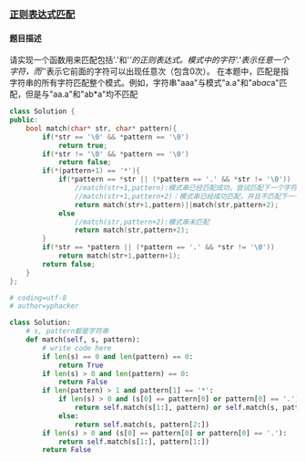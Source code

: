 ### [正则表达式匹配](https://www.nowcoder.com/practice/45327ae22b7b413ea21df13ee7d6429c?tpId=13&tqId=11205&tPage=3&rp=3&ru=/ta/coding-interviews&qru=/ta/coding-interviews/question-ranking)
#### 题目描述
请实现一个函数用来匹配包括'.'和'*'的正则表达式。模式中的字符'.'表示任意一个字符，而'*'表示它前面的字符可以出现任意次（包含0次）。 在本题中，匹配是指字符串的所有字符匹配整个模式。例如，字符串"aaa"与模式"a.a"和"ab*ac*a"匹配，但是与"aa.a"和"ab*a"均不匹配
```c++
class Solution {
public:
    bool match(char* str, char* pattern){
        if(*str == '\0' && *pattern == '\0')
            return true;
        if(*str != '\0' && *pattern == '\0')
            return false;
        if(*(pattern+1) == '*'){
            if(*pattern == *str || (*pattern == '.' && *str != '\0'))
                //match(str+1,pattern):模式串已经匹配成功，尝试匹配下一个字符串
                //match(str+1,pattern+2)：模式串已经成功匹配，并且不匹配下一个字符串内容
                return match(str+1,pattern)||match(str,pattern+2);
            else
                //match(str,pattern+2):模式串未匹配
                return match(str,pattern+2);
        }
        if(*str == *pattern || (*pattern == '.' && *str != '\0'))
            return match(str+1,pattern+1);
        return false;
    }
};
```

```python
# coding=utf-8
# author=yphacker

class Solution:
    # s, pattern都是字符串
    def match(self, s, pattern):
        # write code here
        if len(s) == 0 and len(pattern) == 0:
            return True
        if len(s) > 0 and len(pattern) == 0:
            return False
        if len(pattern) > 1 and pattern[1] == '*':
            if len(s) > 0 and (s[0] == pattern[0] or pattern[0] == '.'):
                return self.match(s[1:], pattern) or self.match(s, pattern[2:])
            else:
                return self.match(s, pattern[2:])
        if len(s) > 0 and (s[0] == pattern[0] or pattern[0] == '.'):
            return self.match(s[1:], pattern[1:])
        return False
```
